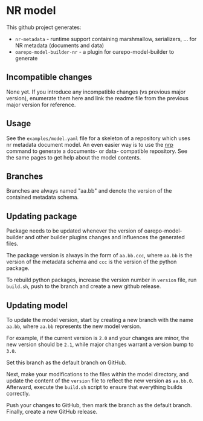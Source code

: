 # NR model

This github project generates:

* `nr-metadata` - runtime support containing marshmallow, serializers, ... for NR metadata (documents and data)
* `oarepo-model-builder-nr` - a plugin for oarepo-model-builder to generate 

## Incompatible changes

None yet. If you introduce any incompatible changes (vs previous major version),
enumerate them here and link the readme file from the previous major version
for reference.

## Usage

See the `examples/model.yaml` file for a skeleton of a repository 
which uses nr metadata document model. An even easier way is to use the
[nrp](https://narodni-repozitar.github.io/developer-docs/docs/technology/invenio/nrp-toolchain/) 
command to generate a documents- or data- compatible repository. 
See the same pages to get help about the model contents.

## Branches

Branches are always named "aa.bb" and denote the version of the contained metadata schema.

## Updating package

Package needs to be updated whenever the version of oarepo-model-builder and 
other builder plugins changes and influences the generated files.

The package version is always in the form of `aa.bb.ccc`, where `aa.bb` is the version
of the metadata schema and `ccc` is the version of the python package.

To rebuild python packages, increase the version number in `version` file,
run `build.sh`, push to the branch and create a new github release.

## Updating model

To update the model version, start by creating a new branch with the name 
`aa.bb`, where `aa.bb` represents the new model version. 

For example, if the current version is `2.0` and your changes are minor, 
the new version should be `2.1`, while major changes warrant 
a version bump to `3.0`.

Set this branch as the default branch on GitHub. 

Next, make your modifications to the files within the model directory, 
and update the content of the `version` file to reflect the new version as 
`aa.bb.0`. Afterward, execute the `build.sh` script to ensure that everything 
builds correctly. 

Push your changes to GitHub, then mark the branch as the default branch.
Finally, create a new GitHub release.